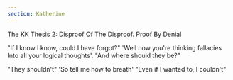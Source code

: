```yaml
---
section: Katherine
---
```


The KK Thesis 2: Disproof Of The Disproof. Proof By Denial

"If I know I know, could I have forgot?"
'Well now you're thinking fallacies
Into all your logical thoughts'.
"And where should they be?"

"They shouldn't"
'So tell me how to breath'
"Even if I wanted to,
I couldn't"
